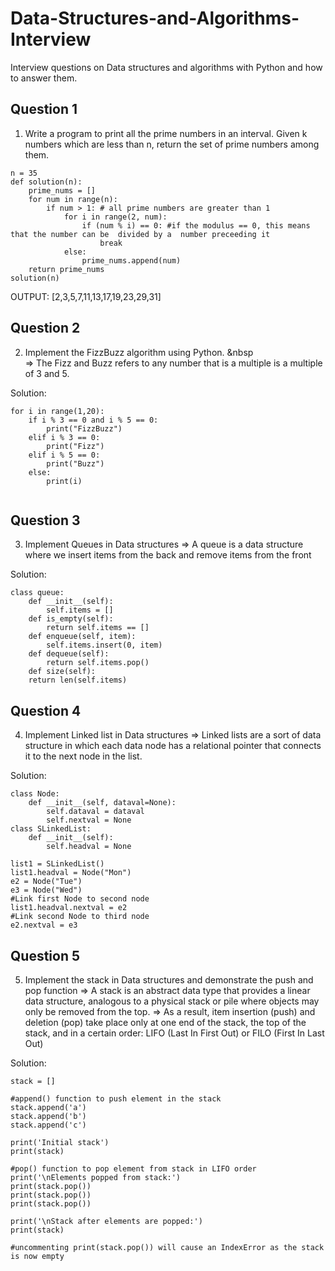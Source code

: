 # Data-Structures-and-Algorithms-Interview
Interview questions on Data structures and algorithms with Python and how to answer them.
## Question 1
1. Write a program to print all the prime numbers in an interval. Given k numbers which are less than n, return the set of prime numbers among them.
```
n = 35 
def solution(n):
    prime_nums = []
    for num in range(n):
        if num > 1: # all prime numbers are greater than 1
            for i in range(2, num):
                if (num % i) == 0: #if the modulus == 0, this means that the number can be  divided by a  number preceeding it
                    break
            else:
                prime_nums.append(num)
    return prime_nums
solution(n)
```
OUTPUT: [2,3,5,7,11,13,17,19,23,29,31]

## Question 2
2. Implement the FizzBuzz algorithm using Python.
&nbsp  
=> The Fizz and Buzz refers to any number that is a multiple is a multiple of 3 and 5.

Solution:
```
for i in range(1,20):
    if i % 3 == 0 and i % 5 == 0:
        print("FizzBuzz")
    elif i % 3 == 0:
        print("Fizz")
    elif i % 5 == 0:
        print("Buzz")
    else:
        print(i)
        
```
## Question 3
3. Implement Queues in Data structures
=> A queue is a data structure where we insert items from the back and remove items from the front

Solution:
```
class queue:
    def __init__(self):
        self.items = []
    def is_empty(self):
        return self.items == []
    def enqueue(self, item):
        self.items.insert(0, item)
    def dequeue(self):
        return self.items.pop()
    def size(self):
    return len(self.items)
```

## Question 4
4. Implement Linked list in Data structures
=> Linked lists are a sort of data structure in which each data node has a relational pointer that connects it to the next node in the list.

Solution: 
```
class Node:
    def __init__(self, dataval=None):
        self.dataval = dataval
        self.nextval = None 
class SLinkedList:
    def __init__(self):
        self.headval = None
 
list1 = SLinkedList()
list1.headval = Node("Mon")
e2 = Node("Tue")
e3 = Node("Wed")
#Link first Node to second node
list1.headval.nextval = e2
#Link second Node to third node
e2.nextval = e3
```
## Question 5
5. Implement the stack in Data structures and demonstrate the push and pop function
=> A stack is an abstract data type that provides a linear data structure, analogous to a physical stack or pile where objects may only be removed from the top. 
=> As a result, item insertion (push) and deletion (pop) take place only at one end of the stack, the top of the stack, and in a certain order: LIFO (Last In First Out) or FILO (First In Last Out)

Solution: 
```
stack = []
 
#append() function to push element in the stack
stack.append('a')
stack.append('b')
stack.append('c')
 
print('Initial stack')
print(stack)
 
#pop() function to pop element from stack in LIFO order
print('\nElements popped from stack:')
print(stack.pop())
print(stack.pop())
print(stack.pop())
 
print('\nStack after elements are popped:')
print(stack)
 
#uncommenting print(stack.pop()) will cause an IndexError as the stack is now empty
```
